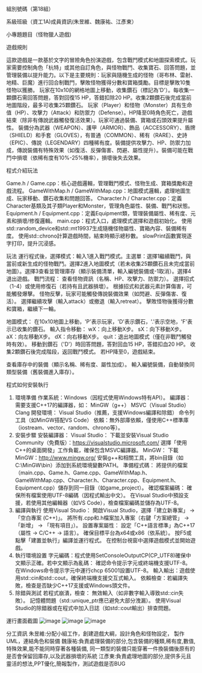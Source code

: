 組別號碼（第18組）

系級班級（資工1A)成員資訊(朱昱維、魏康祐、江彥東）

小專題題目（怪物獵人遊戲)

遊戲規則 

這款遊戲是一款基於文字的冒險角色扮演遊戲，包含戰鬥模式和地圖探索模式。玩家需要控制角色「杭特」或其他自訂角色，與怪物戰鬥、收集寶石、回答問題，並管理裝備以提升能力。以下是主要規則：玩家與隨機生成的怪物（哥布林、雷射、地精、巨魔）進行回合制戰鬥，擊敗怪物獲得分數和寶箱獎勵。目標是擊敗10隻怪物以獲勝。
玩家在10x10的網格地圖上移動，收集鑽石（標記為'D'）。每收集一顆鑽石需回答問題，答對回復15 HP，答錯扣除20 HP。收集2顆鑽石後完成當前地圖階段，最多可收集25顆鑽石。
玩家（Player）和怪物（Monster）具有生命值（HP）、攻擊力（Attack）和防禦力（Defense）。HP降至0時角色死亡，遊戲結束（除非有傳說武器觸發復活效果）。玩家可通過裝備、寶箱或石頭效果提升屬性。
裝備分為武器（WEAPON）、護甲（ARMOR）、飾品（ACCESSORY）、盾牌（SHIELD）和手套（GLOVES），有普通（COMMON）、稀有（RARE）、史詩（EPIC）、傳說（LEGENDARY）四種稀有度。裝備提供攻擊力、HP、防禦力加成，傳說裝備有特殊效果（如復活、反彈傷害、閃避、屬性提升）。裝備可能在戰鬥中損壞（依稀有度有10%-25%機率），損壞後失去效果。

程式介紹玩法 

Game.h / Game.cpp：核心遊戲邏輯，管理戰鬥模式、怪物生成、寶箱獎勵和遊戲流程。
GameWithMap.h / GameWithMap.cpp：地圖模式邏輯，處理地圖生成、玩家移動、鑽石收集和問題回答。
Character.h / Character.cpp：定義Character基類及其子類Player和Monster，管理角色屬性、裝備、戰鬥和狀態。
Equipment.h / Equipment.cpp：定義Equipment類，管理裝備屬性、稀有度、元素和損壞/修復邏輯。
main.cpp：程式入口，處理模式選擇和遊戲初始化。
使用std::random_device和std::mt19937生成隨機怪物屬性、寶箱內容、裝備稀有度。   使用std::chrono計算遊戲時間，結束時顯示總秒數。   slowPrint函數實現逐字打印，提升沉浸感。

玩法 
運行程式後，選擇模式：輸入1進入戰鬥模式。主選單：選擇1繼續戰鬥，與當前或新生成的怪物戰鬥。選擇2進入地圖模式（若未收集25顆鑽石且未完成當前地圖）。選擇3查看並管理庫存（顯示裝備清單，輸入編號裝備或-1取消）。選擇4退出遊戲。
戰鬥流程：
查看怪物資訊（名稱、HP、攻擊力、防禦力）。
選擇招式（1-4）或使用修復石（若持有且武器損壞）。
根據招式和武器元素計算傷害，可能觸發爆擊。
怪物反擊，玩家可能觸發傳說裝備效果（如閃避、反彈傷害、復活）。
選擇繼續攻擊（輸入attack）或撤退（輸入retreat）。
擊敗怪物後獲得分數和寶箱，繼續下一輪。

地圖模式：
在10x10地圖上移動，'P'表示玩家，'D'表示鑽石，'.'表示空地，'F'表示已收集的鑽石。
輸入指令移動：
wX：向上移動X步。
sX：向下移動X步。
aX：向左移動X步。
dX：向右移動X步。
quit：退出地圖模式（僅在非戰鬥觸發時有效）。
移動到鑽石（'D'）時回答問題，答對回血15 HP，答錯扣血20 HP。
收集2顆鑽石後完成階段，返回戰鬥模式。
若HP降至0，遊戲結束。

查看庫存中的裝備（顯示名稱、稀有度、屬性加成）。
輸入編號裝備，自動替換同類型裝備（舊裝備進入庫存）。

程式如何安裝執行

1. 環境準備
作業系統：Windows（因程式使用Windows特有API）。
編譯器：需要支援C++17的編譯器，如：
MinGW（g++）
MSVC（Visual Studio）
Clang
開發環境：
Visual Studio（推薦，支援Windows編譯和除錯）
命令列工具（如MinGW搭配VS Code）
依賴：無外部庫依賴，僅使用C++標準庫（iostream、vector、random、chrono等）。
2. 安裝步驟
安裝編譯器：
Visual Studio：
下載並安裝Visual Studio Community（免費版）：https://visualstudio.microsoft.com/
選擇「使用C++的桌面開發」工作負載，確保包含MSVC編譯器。
MinGW：
下載MinGW：http://www.mingw.org/
安裝g++和相關工具，將bin目錄（如C:\MinGW\bin）添加到系統環境變數PATH。
準備程式碼：
將提供的檔案（main.cpp、Game.h、Game.cpp、GameWithMap.h、GameWithMap.cpp、Character.h、Character.cpp、Equipment.h、Equipment.cpp）儲存到同一目錄（如game_project）。
確認檔案編碼：
確保所有檔案使用UTF-8編碼（因程式輸出中文）。
在Visual Studio中預設支援，若使用其他編輯器（如VS Code），檢查檔案編碼並儲存為UTF-8。
3. 編譯與執行
使用Visual Studio：
開啟Visual Studio，選擇「建立新專案」 -> 「空白專案 (C++)」。
將所有.cpp和.h檔案加入專案（右鍵「方案總管」 -> 「新增」 -> 「現有項目」）。
設置專案屬性：
設定「C++語言標準」為C++17（屬性 -> C/C++ -> 語言）。
確保目標平台為x64或x86（依系統）。
按F5或點擊「建置並執行」編譯並運行程式。
在控制台視窗中選擇遊戲模式並開始遊戲。
4. 執行環境設置
字元編碼：程式使用SetConsoleOutputCP(CP_UTF8)確保中文顯示正確。若中文顯示為亂碼：
確認命令提示字元或終端機支援UTF-8。
在Windows命令提示字元中運行chcp 65001設置UTF-8。
輸入輸出：遊戲使用std::cin和std::cout，確保終端機支援交互式輸入。
依賴檢查：若編譯失敗，檢查是否缺少C++17支援或Windows頭文件。
5. 除錯與測試
若程式崩潰，檢查：
無效輸入（如非數字輸入導致std::cin失敗）。
記憶體問題（std::unique_ptr應已避免大部分洩漏）。
使用Visual Studio的除錯器或在程式中加入日誌（如std::cout輸出）排查問題。

運行畫面截圖
![image](https://github.com/user-attachments/assets/048e0869-436f-4900-a587-54ac2aa841a9)
![image](https://github.com/user-attachments/assets/bb7eb36c-f753-443c-9549-59524f5a4374)
![image](https://github.com/user-attachments/assets/ff83cabd-5ce9-47d6-87ae-957a60194b7a)

分工資訊
朱昱維:分配小組工作，創建遊戲大綱，設計角色和怪物設定，
製作UML，連結角色和裝備
魏康祐:負責處理裝備的部分,包含裝備的種類,稀有度,數值,特殊效果,能不能同時穿著各種裝備,
同一類型的裝備只能穿著一件換裝備後原有的是否會保留回庫存,以及武器損壞的系統
江彥東:負責處理地圖的部分,提供多元且靈活的想法,PPT優化,簡報製作，測試遊戲是否BUG
